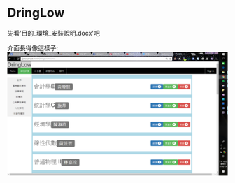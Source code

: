 # DringLow
先看'目的_環境_安裝說明.docx'吧  

介面長得像這樣子:  
![looks like](https://github.com/chiha8888/DringLow/blob/master/how%20it%20looks%20.png?raw=true)  
